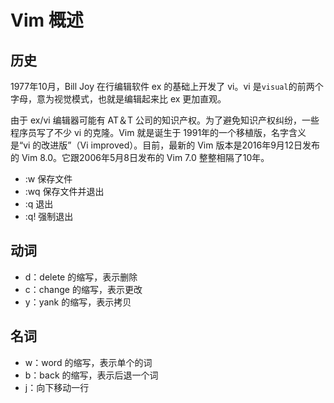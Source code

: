 # Vim 概述

## 历史

1977年10月，Bill Joy 在行编辑软件 ex 的基础上开发了 vi。vi 是`visual`的前两个字母，意为视觉模式，也就是编辑起来比 ex 更加直观。

由于 ex/vi 编辑器可能有 AT＆T 公司的知识产权。为了避免知识产权纠纷，一些程序员写了不少 vi 的克隆。Vim 就是诞生于 1991年的一个移植版，名字含义是“vi 的改进版”（Vi improved）。目前，最新的 Vim 版本是2016年9月12日发布的 Vim 8.0。它跟2006年5月8日发布的 Vim 7.0 整整相隔了10年。



- :w 保存文件
- :wq 保存文件并退出
- :q 退出
- :q! 强制退出

## 动词

- d：delete 的缩写，表示删除
- c：change 的缩写，表示更改
- y：yank 的缩写，表示拷贝

## 名词

- w：word 的缩写，表示单个的词
- b：back 的缩写，表示后退一个词
- j：向下移动一行
